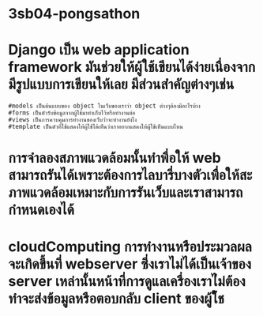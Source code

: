 # 3sb04-pongsathon
# Django เป็น web application framework มันช่วยให้ผู้ใช้เขียนได้ง่ายเนื่องจากมีรูปแบบการเขียนให้เลย มีส่วนสำคัญต่างๆเช่น
	#models เป็นต้นแบบของ object ในเว็บของเราว่า object ต่างๆต้องมีอะไรบ้าง
	#forms เป็นตัวรับข้อมูลจากผู้ใช้มาทำเก็บไว้หรือทำงานต่อ
	#views เป็นการควบคุมการทำงานของเว็บว่่าจะทำงานยังไง
	#template เป็นตัวที่ใช้แสดงให้ผู้ใช้ได้เห็นว่าเราอยากแสดงให้ผู้ใช้เห็นแบบไหน
# การจำลองสภาพแวดล้อมนั้นทำพื่อให้ web สามารถรันได้เพราะต้องการไลบารี่บางตัวเพื่อให้สะภาพแวดล้อมเหมาะกับการรันเว็บและเราสามารถกำหนดเองได้
# cloudComputing การทำงานหรือประมวลผลจะเกิดขึ้นที่ webserver ซึ่งเราไม่ได้เป็นเจ้าของ server เหล่านั้นหน้าที่การดูแลเครื่องเราไ่ม่ต้องทำจะส่งข้อมูลหรือตอบกลับ client ของผู้ใ้ช
